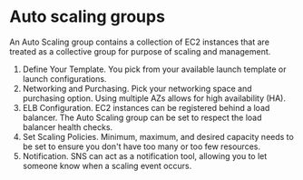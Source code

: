 # Auto scaling groups

An Auto Scaling group contains a collection of EC2 instances that are treated as a collective group for purpose of scaling and management.



1. Define Your Template. You pick from your available launch template or launch configurations.&#x20;
2. Networking and Purchasing. Pick your networking space and purchasing option. Using multiple AZs allows for high availability (HA).
3. ELB Configuration. EC2 instances can be registered behind a load balancer. The Auto Scaling group can be set to respect the load balancer health checks.&#x20;
4. Set Scaling Policies. Minimum, maximum, and desired capacity needs to be set to ensure you don't have too many or too few resources.
5. Notification. SNS can act as a notification tool, allowing you to let someone know when a scaling event occurs.
